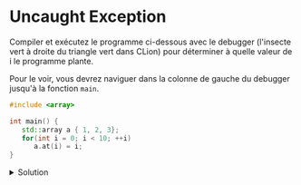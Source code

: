 # Uncaught Exception

Compiler et exécutez le programme ci-dessous avec le debugger (l'insecte vert
à droite du triangle vert dans CLion) pour déterminer à quelle valeur de i le
programme plante.

Pour le voir, vous devrez naviguer dans la colonne de gauche du debugger jusqu'à la fonction `main`.

~~~cpp
#include <array>

int main() {
   std::array a { 1, 2, 3};
   for(int i = 0; i < 10; ++i)
      a.at(i) = i;
}
~~~

<details>
<summary>Solution</summary>
Le programme s'arrête quand i vaut 3
</details>

